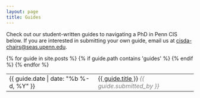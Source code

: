 ```yaml
---
layout: page
title: Guides
---
```

Check out our student-written guides to navigating a PhD in Penn CIS below. If 
you are interested in submitting your own guide, email us at 
[cisda-chairs@seas.upenn.edu](mailto:cisda-chairs@seas.upenn.ed).

<table>
    {% for guide in site.posts %}
        {% if guide.path contains 'guides' %}
            <tr>
                <td>{{ guide.date | date: "%b %-d, %Y" }}</td>
                <td><a href="{{ guide.url }}">{{ guide.title }}</a> <span style="color: grey"><i>{{ guide.submitted_by }}</i></span></td>
            </tr>
        {% endif %}
    {% endfor %}
</table>